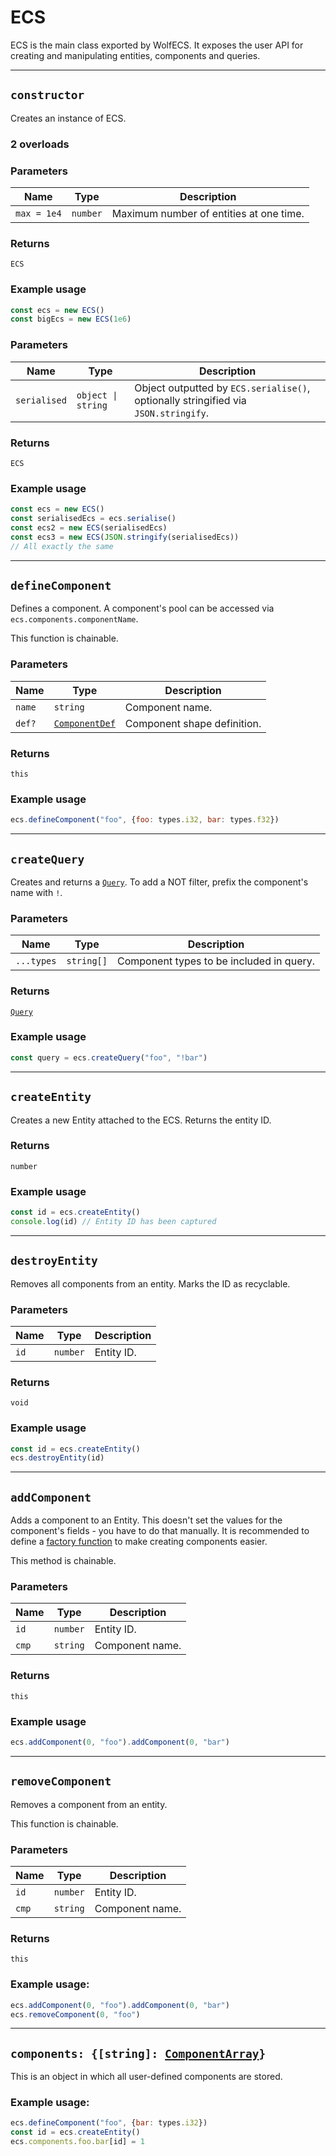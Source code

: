 # ECS
ECS is the main class exported by WolfECS. It exposes the user API for creating and manipulating entities, components and queries.
___

## `constructor`
Creates an instance of ECS.

### **2 overloads**

### Parameters
| Name | Type | Description |
| - | - | - |
| `max = 1e4` | `number` | Maximum number of entities at one time.

### Returns
`ECS`

### Example usage
```js
const ecs = new ECS()
const bigEcs = new ECS(1e6)
```

### Parameters
| Name | Type | Description |
| - | - | - |
| `serialised` | `object \| string` | Object outputted by `ECS.serialise()`, optionally stringified via `JSON.stringify`.

### Returns
`ECS`

### Example usage
```js
const ecs = new ECS()
const serialisedEcs = ecs.serialise()
const ecs2 = new ECS(serialisedEcs)
const ecs3 = new ECS(JSON.stringify(serialisedEcs))
// All exactly the same
```
___

## `defineComponent`
Defines a component. A component's pool can be accessed via `ecs.components.componentName`.

This function is chainable.

### Parameters
| Name | Type | Description |
| - | - | - |
| `name`| `string` | Component name.
| `def?` | [`ComponentDef`](component.md#componentdef) | Component shape definition. |

### Returns
`this`

### Example usage
```js
ecs.defineComponent("foo", {foo: types.i32, bar: types.f32})
```
___

## `createQuery`
Creates and returns a [`Query`](query.md). To add a NOT filter, prefix the component's name with `!`.

### Parameters
| Name | Type | Description |
| - | - | - |
| `...types` | `string[]` | Component types to be included in query. |

### Returns
[`Query`](query.md)

### Example usage
```js
const query = ecs.createQuery("foo", "!bar")
```
___

## `createEntity`
Creates a new Entity attached to the ECS. Returns the entity ID.

### Returns
`number`

### Example usage
```js
const id = ecs.createEntity()
console.log(id) // Entity ID has been captured
```

___

## `destroyEntity`
Removes all components from an entity. Marks the ID as recyclable.

### Parameters
| Name | Type | Description|
| - | - | - |
| `id` | `number` | Entity ID. |

### Returns
`void`

### Example usage
```js
const id = ecs.createEntity()
ecs.destroyEntity(id)
```
___

## `addComponent`
Adds a component to an Entity. This doesn't set the values for the component's fields - you have to do that manually. It is recommended to define a [factory function](tips.md#factory-functions) to make creating components easier.

This method is chainable.

### Parameters
| Name | Type | Description |
| - | - | - |
| `id` | `number` | Entity ID. |
| `cmp` | `string` | Component name. |

### Returns
`this`

### Example usage
```js
ecs.addComponent(0, "foo").addComponent(0, "bar")
```
___

## `removeComponent`
Removes a component from an entity.

This function is chainable.

### Parameters
| Name | Type | Description |
| - | - | - |
| `id` | `number` | Entity ID. |
| `cmp` | `string` | Component name. |

### Returns
`this`

### Example usage:
```js
ecs.addComponent(0, "foo").addComponent(0, "bar")
ecs.removeComponent(0, "foo")
```
___

## `components: {[string]: `[`ComponentArray`](component.md#componentarray)`}`
This is an object in which all user-defined components are stored.

### Example usage:
```js
ecs.defineComponent("foo", {bar: types.i32})
const id = ecs.createEntity()
ecs.components.foo.bar[id] = 1
```
